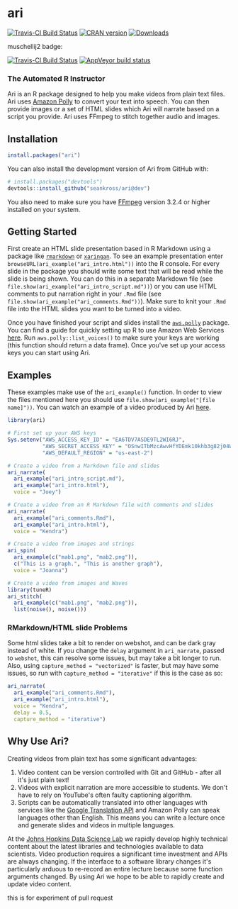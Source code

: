 # ari

<!-- badges: start -->
[![Travis-CI Build Status](https://travis-ci.org/seankross/ari.svg?branch=master)](https://travis-ci.org/seankross/ari)
[![CRAN version](http://www.r-pkg.org/badges/version/ari)](https://cran.r-project.org/package=ari)
[![Downloads](https://cranlogs.r-pkg.org/badges/grand-total/ari)](http://cran-logs.rstudio.com/)

muschellij2 badge:

[![Travis-CI Build Status](https://travis-ci.org/muschellij2/ari.svg?branch=master)](https://travis-ci.org/muschellij2/ari)
[![AppVeyor build status](https://ci.appveyor.com/api/projects/status/github/muschellij2/ari?branch=master&svg=true)](https://ci.appveyor.com/project/muschellij2/ari)
<!-- badges: end -->

### The Automated R Instructor

Ari is an R package designed to help you make videos from plain text files. Ari
uses [Amazon Polly](https://aws.amazon.com/polly/) to convert your text into
speech. You can then provide images or a set of HTML slides which Ari will
narrate based on a script you provide. Ari uses FFmpeg to stitch together audio
and images.

## Installation

```R
install.packages("ari")
```

You can also install the development version of Ari from GitHub with:


```R
# install.packages("devtools")
devtools::install_github("seankross/ari@dev")
```

You also need to make sure you have [FFmpeg](https://ffmpeg.org/) version
3.2.4 or higher installed on your system.

## Getting Started

First create an HTML slide presentation based in R Markdown using a package
like [`rmarkdown`](https://github.com/rstudio/rmarkdown) or
[`xaringan`](https://github.com/yihui/xaringan). To see an example presentation
enter `browseURL(ari_example("ari_intro.html"))` into the R console. For every
slide in the package you should write some text that will be read while the
slide is being shown. You can do this in a separate Markdown file (see
`file.show(ari_example("ari_intro_script.md"))`) or you can use HTML comments
to put narration right in your `.Rmd` file (see
`file.show(ari_example("ari_comments.Rmd"))`). Make sure to knit your `.Rmd`
file into the HTML slides you want to be turned into a video.

Once you have finished your script and slides install the
[`aws.polly`](https://github.com/cloudyr/aws.polly) package. You can find a
guide for quickly setting up R to use Amazon Web Services
[here](http://seankross.com/2017/05/02/Access-Amazon-Web-Services-in-R.html).
Run `aws.polly::list_voices()` to make sure your keys are working (this
function should return a data frame). Once you've set up your access keys you
can start using Ari.

## Examples

These examples make use of the `ari_example()` function. In order to view the
files mentioned here you should use `file.show(ari_example("[file name]"))`.
You can watch an example of a video produced by Ari
[here](https://youtu.be/dcIUu4GCOKU).

```R
library(ari)

# First set up your AWS keys
Sys.setenv("AWS_ACCESS_KEY_ID" = "EA6TDV7ASDE9TL2WI6RJ",
           "AWS_SECRET_ACCESS_KEY" = "OSnwITbMzcAwvHfYDEmk10khb3g82j04Wj8Va4AA",
           "AWS_DEFAULT_REGION" = "us-east-2")

# Create a video from a Markdown file and slides
ari_narrate(
  ari_example("ari_intro_script.md"),
  ari_example("ari_intro.html"),
  voice = "Joey")

# Create a video from an R Markdown file with comments and slides
ari_narrate(
  ari_example("ari_comments.Rmd"),
  ari_example("ari_intro.html"),
  voice = "Kendra")

# Create a video from images and strings
ari_spin(
  ari_example(c("mab1.png", "mab2.png")),
  c("This is a graph.", "This is another graph"),
  voice = "Joanna")

# Create a video from images and Waves
library(tuneR)
ari_stitch(
  ari_example(c("mab1.png", "mab2.png")),
  list(noise(), noise()))
```

### RMarkdown/HTML slide Problems

Some html slides take a bit to render on webshot, and can be dark gray instead of white.  If you change the `delay` argument in `ari_narrate`, passed to `webshot`, this can resolve some issues, but may take a bit longer to run.  Also, using `capture_method = "vectorized"` is faster, but may have some issues, so run with `capture_method = "iterative"` if this is the case as so:

```r
ari_narrate(
  ari_example("ari_comments.Rmd"),
  ari_example("ari_intro.html"),
  voice = "Kendra",
  delay = 0.5,
  capture_method = "iterative")
```
## Why Use Ari?

Creating videos from plain text has some significant advantages:

1. Video content can be version controlled with Git and GitHub - after all it's
just plain text!
2. Videos with explicit narration are more accessible to students. We don't have
to rely on YouTube's often faulty captioning algorithm.
3. Scripts can be automatically translated into other languages with services
like the [Google Translation API](https://cloud.google.com/translate/docs/) and
Amazon Polly can speak languages other than English. This means you can write
a lecture once and generate slides and videos in multiple languages.

At the [Johns Hopkins Data Science Lab](http://jhudatascience.org/) we rapidly
develop highly technical content about the latest libraries and technologies
available to data scientists. Video production requires a significant time
investment and APIs are always changing. If the interface to a software library
changes it's particularly arduous to re-record an entire lecture because some
function arguments changed. By using Ari we hope to be able to rapidly create
and update video content.

this is for experiment of pull request
